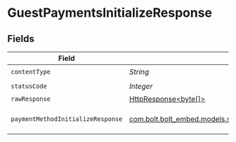 # GuestPaymentsInitializeResponse


## Fields

| Field                                                                                                                       | Type                                                                                                                        | Required                                                                                                                    | Description                                                                                                                 |
| --------------------------------------------------------------------------------------------------------------------------- | --------------------------------------------------------------------------------------------------------------------------- | --------------------------------------------------------------------------------------------------------------------------- | --------------------------------------------------------------------------------------------------------------------------- |
| `contentType`                                                                                                               | *String*                                                                                                                    | :heavy_check_mark:                                                                                                          | N/A                                                                                                                         |
| `statusCode`                                                                                                                | *Integer*                                                                                                                   | :heavy_check_mark:                                                                                                          | N/A                                                                                                                         |
| `rawResponse`                                                                                                               | [HttpResponse<byte[]>](https://docs.oracle.com/en/java/javase/11/docs/api/java.net.http/java/net/http/HttpResponse.html)    | :heavy_minus_sign:                                                                                                          | N/A                                                                                                                         |
| `paymentMethodInitializeResponse`                                                                                           | [com.bolt.bolt_embed.models.shared.PaymentMethodInitializeResponse](../../models/shared/PaymentMethodInitializeResponse.md) | :heavy_minus_sign:                                                                                                          | Payment token retrieved                                                                                                     |
